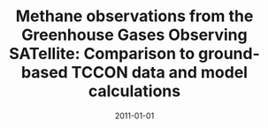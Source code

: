 ---
title: "Methane observations from the Greenhouse Gases Observing SATellite: Comparison to ground-based TCCON data and model calculations"
collection: publications
permalink: /publication/2011-01-01-Parker2011
date: 2011-01-01
venue: 'Geophysical Research Letters'
paperurl: 'https://doi.org/10.1029/2011GL047871'
citation: 'Parker et al., <b>Methane observations from the Greenhouse Gases Observing SATellite: Comparison to ground-based TCCON data and model calculations</b>, Geophysical Research Letters, 2011-01-01, 10.1029/2011GL047871'
---